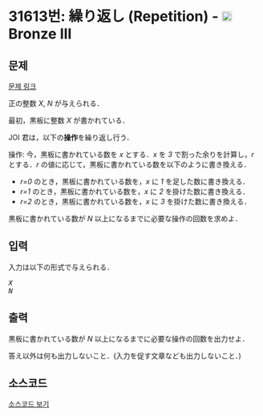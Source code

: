 # 31613번: 繰り返し (Repetition) - <img src="https://static.solved.ac/tier_small/3.svg" style="height:20px" /> Bronze III

<!-- performance -->

<!-- 문제 제출 후 깃허브에 푸시를 했을 때 제출한 코드의 성능이 입력될 공간입니다.-->

<!-- end -->

## 문제

[문제 링크](https://boj.kr/31613)


<p>正の整数 <var>X</var>, <var>N</var> が与えられる．</p>

<p>最初，黒板に整数 <var>X</var> が書かれている．</p>

<p>JOI 君は，以下の<strong>操作</strong>を繰り返し行う．</p>

<p>操作: 今，黒板に書かれている数を <var>x</var> とする．<var>x</var> を <var>3</var> で割った余りを計算し，<var>r</var> とする．<var>r</var> の値に応じて，黒板に書かれている数を以下のように書き換える．</p>

<ul>
<li><var>r=0</var> のとき，黒板に書かれている数を，<var>x</var> に <var>1</var> を足した数に書き換える．</li>
<li><var>r=1</var> のとき，黒板に書かれている数を，<var>x</var> に <var>2</var> を掛けた数に書き換える．</li>
<li><var>r=2</var> のとき，黒板に書かれている数を，<var>x</var> に <var>3</var> を掛けた数に書き換える．</li>
</ul>

<p>黒板に書かれている数が <var>N</var> 以上になるまでに必要な操作の回数を求めよ．</p>



## 입력


<p>入力は以下の形式で与えられる．</p>

<pre><var>X</var>
<var>N</var></pre>



## 출력


<p>黒板に書かれている数が <var>N</var> 以上になるまでに必要な操作の回数を出力せよ．</p>

<p>答え以外は何も出力しないこと．(入力を促す文章なども出力しないこと．)</p>



## 소스코드

[소스코드 보기](繰り返し%20(Repetition).py)